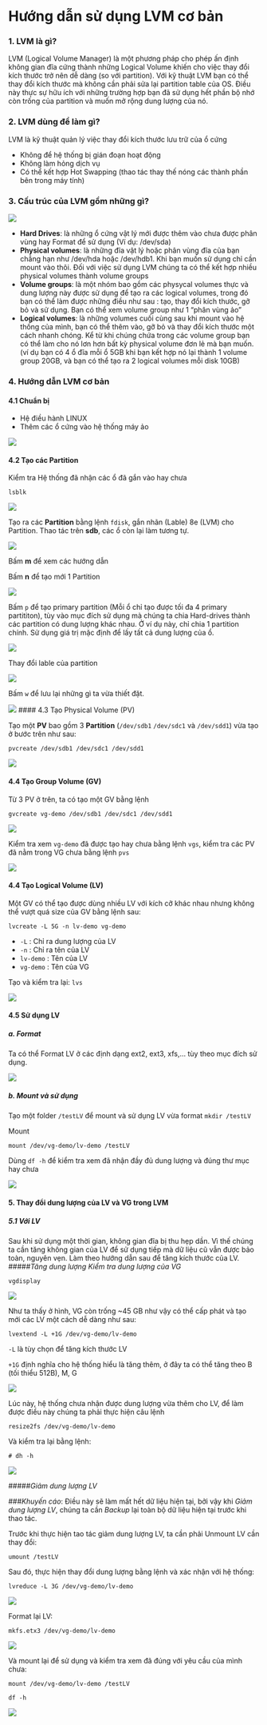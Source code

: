 # Hướng dẫn sử dụng LVM cơ bản

### 1. LVM là gì?

LVM (Logical Volume Manager) là một phương pháp cho phép ấn định không gian đĩa cứng thành những Logical Volume khiến cho việc thay đổi kích thước trở nên dễ dàng (so với partition). Với kỹ thuật LVM bạn có thể thay đổi kích thước mà không cần phải sửa lại partition table của OS. Điều này thực sự hữu ích với những trường hợp bạn đã sử dụng hết phần bộ nhớ còn trống của partition và muốn mở rộng dung lượng của nó.

### 2. LVM dùng để làm gì?

LVM là kỹ thuật quản lý việc thay đổi kích thước lưu trữ của ổ cứng

-	Không để hệ thống bị gián đoạn hoạt động
-	Không làm hỏng dịch vụ
-	Có thể kết hợp Hot Swapping (thao tác thay thế nóng các thành phần bên trong máy tính)

### 3.	Cấu trúc của LVM gồm những gì?

<img src="https://camo.githubusercontent.com/713a3058b8a31f2686108f71d0ba494fc8317adb/687474703a2f2f692e696d6775722e636f6d2f556154617475622e706e67" />

- **Hard Drives**: là những ổ cứng vật lý mới được thêm vào chưa được phân vùng hay Format để sử dụng (Ví dụ: /dev/sda)
- **Physical volumes**: là những đĩa vật lý hoặc phân vùng đĩa của bạn chẳng hạn như /dev/hda hoặc /dev/hdb1. Khi bạn muốn sử dụng chỉ cần mount vào thôi. Đối với việc sử dụng LVM chúng ta có thể kết hợp nhiều physical volumes thành volume groups
- **Volume groups**: là một nhóm bao gồm các physycal volumes thực và dung lượng này được sử dụng để tạo ra các logical volumes, trong đó bạn có thể làm được những điều như sau : tạo, thay đổi kích thước, gỡ bỏ và sử dụng. Bạn có thể xem volume group như 1 “phân vùng ảo”
- **Logical volumes**: là những volumes cuối cùng sau khi mount vào hệ thống của mình, bạn có thể thêm vào, gỡ bỏ và thay đổi kích thước một cách nhanh chóng. Kể từ khi chúng chứa trong các volume group bạn có thể làm cho nó lơn hơn bất kỳ physical volume đơn lẻ mà bạn muốn. (ví dụ bạn có 4 ổ đĩa mỗi ổ 5GB khi bạn kết hợp nó lại thành 1 volume group 20GB, và bạn có thể tạo ra 2 logical volumes mỗi disk 10GB)

### 4. Hướng dẫn LVM cơ bản
#### 4.1 Chuẩn bị

- Hệ điều hành LINUX
- Thêm các ổ cứng vào hệ thống máy ảo

<img src="http://i1363.photobucket.com/albums/r714/HoangLove9z/lvm/chuanbi_zpszxgqhonz.png" />

#### 4.2 Tạo các **Partition**
Kiểm tra Hệ thống đã nhận các ổ đã gắn vào hay chưa

`lsblk`

<img src="http://i1363.photobucket.com/albums/r714/HoangLove9z/lvm/lietke_zpsdatdtutb.png" />

Tạo ra các **Partition** bằng lệnh ``fdisk``, gắn nhãn (Lable) 8e (LVM) cho Partition. Thao tác trên **sdb**, các ổ còn lại làm tương tự.
	
<img src="http://i1363.photobucket.com/albums/r714/HoangLove9z/lvm/chiao1_zpsqd61jir9.png" />

Bấm **m** để xem các hướng dẫn

Bấm **n** để tạo mới 1 Partition

<img src="http://i1363.photobucket.com/albums/r714/HoangLove9z/lvm/chiao2_zpsh88jc6jx.png" />

Bấm ``p`` để tạo primary partition (Mỗi ổ chỉ tạo được tối đa 4 primary partititon), tùy vào mục đích sử dụng mà chúng ta chia Hard-drives thành các partition có dung lượng khác nhau. Ở ví dụ này, chỉ chia 1 partition chính. Sử dụng giá trị mặc định để lấy tất cả dung lượng của ổ.

<img src="http://i1363.photobucket.com/albums/r714/HoangLove9z/lvm/chiao3_zpslnqihyaf.png" />

Thay đổi lable của partition

<img src="http://i1363.photobucket.com/albums/r714/HoangLove9z/lvm/chiao4_zpsdt0ajuta.png" />

Bấm `w` để lưu lại những gì ta vừa thiết đặt.

<img src="http://i1363.photobucket.com/albums/r714/HoangLove9z/lvm/chiao5_zpsa80cay5i.png" />
#### 4.3 Tạo Physical Volume (PV)

Tạo một **PV** bao gồm 3 **Partition** (`/dev/sdb1` `/dev/sdc1` và `/dev/sdd1`) vừa tạo ở bước trên như sau:

`pvcreate /dev/sdb1 /dev/sdc1 /dev/sdd1`

<img src="http://i1363.photobucket.com/albums/r714/HoangLove9z/lvm/pv1_zpsbdccojhv.png" />

#### 4.4 Tạo Group Volume (GV)

Từ 3 PV ở trên, ta có tạo một GV bằng lệnh

`gvcreate vg-demo /dev/sdb1 /dev/sdc1 /dev/sdd1`

<img src="http://i1363.photobucket.com/albums/r714/HoangLove9z/lvm/vg1_zps5rb3yqgk.png" />

Kiểm tra xem `vg-demo` đã được tạo hay chưa bằng lệnh `vgs`, kiểm tra các PV đã nằm trong VG chưa bằng lệnh `pvs`

<img src="http://i1363.photobucket.com/albums/r714/HoangLove9z/lvm/vg2_zps2iegrqwb.png" />

#### 4.4 Tạo Logical Volume (LV)

Một GV có thể tạo được dùng nhiều LV với kích cỡ khác nhau nhưng không thể vượt quá size của GV bằng lệnh sau:

 `lvcreate -L 5G -n lv-demo vg-demo`
 
 - `-L` : Chỉ ra dung lượng của LV
 - `-n` : Chỉ ra tên của LV
 - `lv-demo` : Tên của LV
 - `vg-demo` : Tên của VG

Tạo và kiểm tra lại: `lvs`

<img src="http://i1363.photobucket.com/albums/r714/HoangLove9z/lvm/lv1_zpse2smpfqp.png" />

#### 4.5 Sử dụng LV

##### a. Format

Ta có thể Format LV ở các định dạng ext2, ext3, xfs,... tùy theo mục đích sử dụng.

<img src="http://i1363.photobucket.com/albums/r714/HoangLove9z/lvm/format_zpsityxxd1n.png" />

##### b. Mount và sử dụng

Tạo một folder `/testLV` để mount và sử dụng LV vừa format
`mkdir /testLV`

Mount

`mount /dev/vg-demo/lv-demo /testLV`

Dùng `df -h` để kiểm tra xem đã nhận đầy đủ dung lượng và đúng thư mục hay chưa

<img src="http://i1363.photobucket.com/albums/r714/HoangLove9z/lvm/mount_zps6i5qklyh.png" />

#### 5. Thay đổi dung lượng của LV và VG trong LVM

##### 5.1 Với LV

Sau khi sử dụng một thời gian, không gian đĩa bị thu hẹp dần. Vì thế chúng ta cần tăng không gian của LV để sử dụng tiếp mà dữ liệu cũ vẫn được bảo toàn, nguyên vẹn. Làm theo hướng dẫn sau để tăng kích thước của LV.
#####*Tăng dung lượng*
*Kiểm tra dung lượng của VG*

`vgdisplay`

<img src="http://i1363.photobucket.com/albums/r714/HoangLove9z/lvm/mount_zps6i5qklyh.png" />

Như ta thấy ở hình, VG còn trống ~45 GB như vậy có thể cấp phát và tạo mới các LV một cách dễ dàng như sau:

`lvextend -L +1G /dev/vg-demo/lv-demo`

`-L` là tùy chọn để tăng kích thước LV

`+1G` định nghĩa cho hệ thống hiểu là tăng thêm, ở đây ta có thể tăng theo B (tối thiểu 512B), M, G

<img src="http://i1363.photobucket.com/albums/r714/HoangLove9z/lvm/lvextend_zpszgah7qjp.png" />

Lúc này, hệ thống chưa nhận được dung lượng vừa thêm cho LV, để làm được điều này chúng ta phải thực hiện câu lệnh

`resize2fs /dev/vg-demo/lv-demo`

Và kiểm tra lại bằng lệnh:

`# dh -h`

<img src="http://i1363.photobucket.com/albums/r714/HoangLove9z/lvm/resize2fs_zpsodkndkmg.png" />

#####*Giảm dung lượng LV*

###*Khuyến cáo*: Điều này sẽ làm mất hết dữ liệu hiện tại, bởi vậy khi *Giảm dung lượng LV*, chúng ta cần *Backup* lại toàn bộ dữ liệu hiện tại trước khi thao tác.

Trước khi thực hiện tao tác giảm dung lượng LV, ta cần phải Unmount LV cần thay đổi:

`umount /testLV`

Sau đó, thực hiện thay đổi dung lượng bằng lệnh và xác nhận với hệ thống:

`lvreduce -L 3G /dev/vg-demo/lv-demo`

<img src="http://i1363.photobucket.com/albums/r714/HoangLove9z/lvm/reduce_zpsrlex6mcz.png" />

Format lại LV:

`mkfs.etx3 /dev/vg-demo/lv-demo`

<img src="http://i1363.photobucket.com/albums/r714/HoangLove9z/lvm/formatlv_zpsnlr9c6jz.png" />

Và mount lại để sử dụng và kiểm tra xem đã đúng với yêu cầu của mình chưa:

`mount /dev/vg-demo/lv-demo /testLV`

`df -h`

<img src="http://i1363.photobucket.com/albums/r714/HoangLove9z/lvm/mount-df_zpsyhy7xckc.png" />




